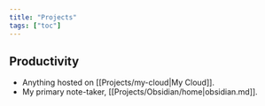 ```yaml
---
title: "Projects"
tags: ["toc"]
---
```

## Productivity
- Anything hosted on [[Projects/my-cloud|My Cloud]].
- My primary note-taker, [[Projects/Obsidian/home|obsidian.md]].